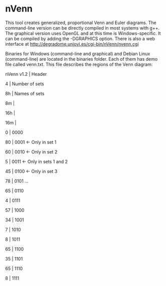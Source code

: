 # nVenn
This tool creates generalized, proportional Venn and Euler diagrams. The command-line version can be directly compiled in most systems with g++. The graphical version uses OpenGL and at this time is Windows-specific. It can be compiled by adding the -DGRAPHICS option. There is also a web interface at http://degradome.uniovi.es/cgi-bin/nVenn/nvenn.cgi

Binaries for Windows (command-line and graphical) and Debian Linux (command-line) are located in the binaries folder. Each of them has demo file called venn.txt. This file describes the regions of the Venn diagram:

nVenn v1.2       | Header

4                | Number of sets

8h               | Names of sets

8m               |

16h              |

16m              |

0                | 0000

80               | 0001 <- Only in set 1

60               | 0010 <- Only in set 2

5                | 0011 <- Only in sets 1 and 2

45               | 0100 <- Only in set 3

78               | 0101 ...

65               | 0110

4                | 0111

57               | 1000

34               | 1001

7                | 1010

8                | 1011

65               | 1100

35               | 1101

65               | 1110

8                | 1111


